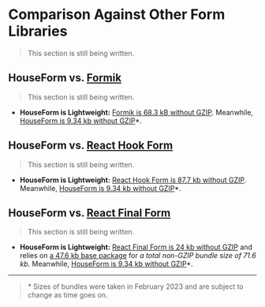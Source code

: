 # Comparison Against Other Form Libraries

> This section is still being written.

## HouseForm vs. [Formik](https://formik.org/)

> This section is still being written.

- **HouseForm is Lightweight:** [Formik is 68.3 kB without GZIP](https://unpkg.com/browse/formik@latest/dist/formik.esm.js). Meanwhile, [HouseForm is 9.34 kb without GZIP](https://unpkg.com/browse/houseform@latest/dist/houseform.umd.cjs)*.

## HouseForm vs. [React Hook Form](https://react-hook-form.com/)

> This section is still being written.

- **HouseForm is Lightweight:** [React Hook Form is 87.7 kb without GZIP](https://unpkg.com/browse/react-hook-form@latest/dist/index.esm.mjs). Meanwhile, [HouseForm is 9.34 kb without GZIP](https://unpkg.com/browse/houseform@latest/dist/houseform.umd.cjs)*.

<!-- Controlled vs. Uncontrolled -->

## HouseForm vs. [React Final Form](https://github.com/final-form/react-final-form)

> This section is still being written.

- **HouseForm is Lightweight:** [React Final Form is 24 kb without GZIP](https://unpkg.com/browse/react-final-form@latest/dist/react-final-form.es.js) and relies on [a 47.6 kb base package](https://unpkg.com/browse/final-form@latest/dist/final-form.es.js) for *a total non-GZIP bundle size of 71.6 kb*. Meanwhile, [HouseForm is 9.34 kb without GZIP](https://unpkg.com/browse/houseform@latest/dist/houseform.umd.cjs)*.



----

> \* Sizes of bundles were taken in February 2023 and are subject to change as time goes on.
